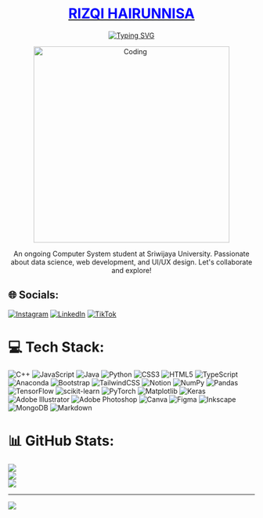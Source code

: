 <p align="center">
  <a href="https://github.com/viragoguegah">
    <h1 align="center">
      <span style="color:blue;font-weight:bold;">RIZQI HAIRUNNISA</span>
    </h1>
  </a>
</p>


<p align="center">
  <a href="https://git.io/typing-svg"><img src="https://readme-typing-svg.demolab.com?font=roboto&weight=900&size=27&pause=1000&color=158377&center=true&vCenter=true&random=false&width=435&lines=Enthusiast+in+;%7C+Data+Science+%7C;%7C+Web+Dev+%7C+;%7C+UI%2FUX+%26+Graphic+Design+%7C" alt="Typing SVG" /></a>

<p align="center">
  <img alt="Coding" width="400" src="https://giffiles.alphacoders.com/350/35043.gif">
</p>

  
<p align="center"> 
An ongoing Computer System student at Sriwijaya University. Passionate about data science, web development, and UI/UX design. Let's collaborate and explore!
 </p>
 

## 🌐 Socials:
[![Instagram](https://img.shields.io/badge/Instagram-%23E4405F.svg?logo=Instagram&logoColor=white)](https://instagram.com/riz_hai) 
[![LinkedIn](https://img.shields.io/badge/LinkedIn-%230077B5.svg?logo=linkedin&logoColor=white)](https://linkedin.com/in/rizhai444) 
[![TikTok](https://img.shields.io/badge/TikTok-%23000000.svg?logo=TikTok&logoColor=white)](https://tiktok.com/@ghstntdmn) 

# 💻 Tech Stack:
![C++](https://img.shields.io/badge/c++-%2300599C.svg?style=flat&logo=c%2B%2B&logoColor=white) ![JavaScript](https://img.shields.io/badge/javascript-%23323330.svg?style=flat&logo=javascript&logoColor=%23F7DF1E) ![Java](https://img.shields.io/badge/java-%23ED8B00.svg?style=flat&logo=openjdk&logoColor=white) ![Python](https://img.shields.io/badge/python-3670A0?style=flat&logo=python&logoColor=ffdd54) ![CSS3](https://img.shields.io/badge/css3-%231572B6.svg?style=flat&logo=css3&logoColor=white) ![HTML5](https://img.shields.io/badge/html5-%23E34F26.svg?style=flat&logo=html5&logoColor=white) ![TypeScript](https://img.shields.io/badge/typescript-%23007ACC.svg?style=flat&logo=typescript&logoColor=white) ![Anaconda](https://img.shields.io/badge/Anaconda-%2344A833.svg?style=flat&logo=anaconda&logoColor=white) ![Bootstrap](https://img.shields.io/badge/bootstrap-%238511FA.svg?style=flat&logo=bootstrap&logoColor=white) ![TailwindCSS](https://img.shields.io/badge/tailwindcss-%2338B2AC.svg?style=flat&logo=tailwind-css&logoColor=white) ![Notion](https://img.shields.io/badge/Notion-%23000000.svg?style=flat&logo=notion&logoColor=white) ![NumPy](https://img.shields.io/badge/numpy-%23013243.svg?style=flat&logo=numpy&logoColor=white) ![Pandas](https://img.shields.io/badge/pandas-%23150458.svg?style=flat&logo=pandas&logoColor=white) ![TensorFlow](https://img.shields.io/badge/TensorFlow-%23FF6F00.svg?style=flat&logo=TensorFlow&logoColor=white) ![scikit-learn](https://img.shields.io/badge/scikit--learn-%23F7931E.svg?style=flat&logo=scikit-learn&logoColor=white) ![PyTorch](https://img.shields.io/badge/PyTorch-%23EE4C2C.svg?style=flat&logo=PyTorch&logoColor=white) ![Matplotlib](https://img.shields.io/badge/Matplotlib-%23ffffff.svg?style=flat&logo=Matplotlib&logoColor=black) ![Keras](https://img.shields.io/badge/Keras-%23D00000.svg?style=flat&logo=Keras&logoColor=white) ![Adobe Illustrator](https://img.shields.io/badge/adobe%20illustrator-%23FF9A00.svg?style=flat&logo=adobe%20illustrator&logoColor=white) ![Adobe Photoshop](https://img.shields.io/badge/adobe%20photoshop-%2331A8FF.svg?style=flat&logo=adobe%20photoshop&logoColor=white) ![Canva](https://img.shields.io/badge/Canva-%2300C4CC.svg?style=flat&logo=Canva&logoColor=white) ![Figma](https://img.shields.io/badge/figma-%23F24E1E.svg?style=flat&logo=figma&logoColor=white) ![Inkscape](https://img.shields.io/badge/Inkscape-e0e0e0?style=flat&logo=inkscape&logoColor=080A13) ![MongoDB](https://img.shields.io/badge/MongoDB-%234ea94b.svg?style=flat&logo=mongodb&logoColor=white) ![Markdown](https://img.shields.io/badge/markdown-%23000000.svg?style=flat&logo=markdown&logoColor=white)
# 📊 GitHub Stats:
![](https://github-readme-stats.vercel.app/api?username=viragohuegah&theme=city_light&hide_border=false&include_all_commits=true&count_private=true)<br/>
![](https://github-readme-streak-stats.herokuapp.com/?user=viragohuegah&theme=city_light&hide_border=false)<br/>
![](https://github-readme-stats.vercel.app/api/top-langs/?username=viragohuegah&theme=city_light&hide_border=false&include_all_commits=true&count_private=true&layout=compact)



---
[![](https://visitcount.itsvg.in/api?id=viragohuegah&icon=1&color=1)](https://visitcount.itsvg.in)

<!-- Proudly created with GPRM ( https://gprm.itsvg.in ) -->


